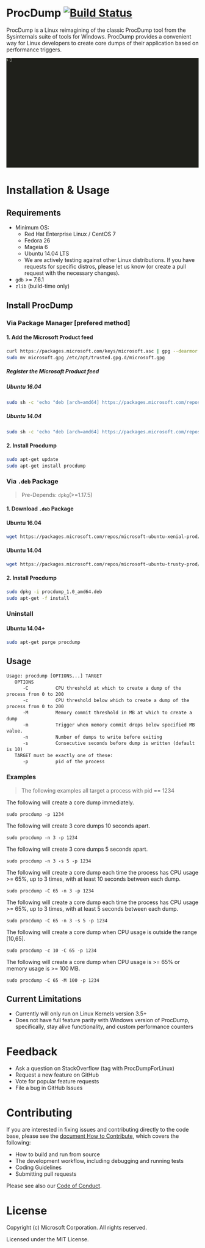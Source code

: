 # ProcDump [![Build Status](https://travis-ci.org/Microsoft/ProcDump-for-Linux.svg?branch=master)](https://travis-ci.org/Microsoft/ProcDump-for-Linux)
ProcDump is a Linux reimagining of the classic ProcDump tool from the Sysinternals suite of tools for Windows.  ProcDump provides a convenient way for Linux developers to create core dumps of their application based on performance triggers.

![ProcDump in use](procdump.gif "Procdump in use")

# Installation & Usage 

## Requirements
* Minimum OS:
  * Red Hat Enterprise Linux / CentOS 7
  * Fedora 26
  * Mageia 6
  * Ubuntu 14.04 LTS
  * We are actively testing against other Linux distributions.  If you have requests for specific distros, please let us know (or create a pull request with the necessary changes).
* `gdb` >= 7.6.1
* `zlib` (build-time only)

## Install ProcDump
### Via Package Manager [prefered method]

#### 1. Add the Microsoft Product feed
```sh
curl https://packages.microsoft.com/keys/microsoft.asc | gpg --dearmor > microsoft.gpg
sudo mv microsoft.gpg /etc/apt/trusted.gpg.d/microsoft.gpg
```
##### Register the Microsoft Product feed
##### Ubuntu 16.04
```sh
sudo sh -c 'echo "deb [arch=amd64] https://packages.microsoft.com/repos/microsoft-ubuntu-xenial-prod xenial main" > /etc/apt/sources.list.d/microsoft.list'

```
##### Ubuntu 14.04
```sh
sudo sh -c 'echo "deb [arch=amd64] https://packages.microsoft.com/repos/microsoft-ubuntu-trusty-prod trusty main" > /etc/apt/sources.list.d/microsoft.list'
```

#### 2. Install Procdump
```sh
sudo apt-get update
sudo apt-get install procdump
```

### Via `.deb` Package
> Pre-Depends: `dpkg`(>=1.17.5) 

#### 1. Download `.deb` Package
#### Ubuntu 16.04
```sh
wget https://packages.microsoft.com/repos/microsoft-ubuntu-xenial-prod/pool/main/p/procdump/procdump_1.0_amd64.deb
```

#### Ubuntu 14.04

```sh
wget https://packages.microsoft.com/repos/microsoft-ubuntu-trusty-prod/pool/main/p/procdump/procdump_1.0_amd64.deb
```

#### 2. Install Procdump
```sh
sudo dpkg -i procdump_1.0_amd64.deb
sudo apt-get -f install
```
### Uninstall
#### Ubuntu 14.04+
```sh
sudo apt-get purge procdump
```
## Usage
```
Usage: procdump [OPTIONS...] TARGET
   OPTIONS
      -C          CPU threshold at which to create a dump of the process from 0 to 200
      -c          CPU threshold below which to create a dump of the process from 0 to 200
      -M          Memory commit threshold in MB at which to create a dump
      -m          Trigger when memory commit drops below specified MB value.
      -n          Number of dumps to write before exiting
      -s          Consecutive seconds before dump is written (default is 10)
   TARGET must be exactly one of these:
      -p          pid of the process
```
### Examples
> The following examples all target a process with pid == 1234

The following will create a core dump immediately.
```
sudo procdump -p 1234
```
The following will create 3 core dumps 10 seconds apart.
```
sudo procdump -n 3 -p 1234
```
The following will create 3 core dumps 5 seconds apart.
```
sudo procdump -n 3 -s 5 -p 1234
```
The following will create a core dump each time the process has CPU usage >= 65%, up to 3 times, with at least 10 seconds between each dump.
```
sudo procdump -C 65 -n 3 -p 1234
```
The following will create a core dump each time the process has CPU usage >= 65%, up to 3 times, with at least 5 seconds between each dump.
```
sudo procdump -C 65 -n 3 -s 5 -p 1234
```
The following will create a core dump when CPU usage is outside the range [10,65].
```
sudo procdump -c 10 -C 65 -p 1234
```
The following will create a core dump when CPU usage is >= 65% or memory usage is >= 100 MB.
```
sudo procdump -C 65 -M 100 -p 1234
```
## Current Limitations
* Currently will only run on Linux Kernels version 3.5+
* Does not have full feature parity with Windows version of ProcDump, specifically, stay alive functionality, and custom performance counters

# Feedback
* Ask a question on StackOverflow (tag with ProcDumpForLinux)
* Request a new feature on GitHub
* Vote for popular feature requests
* File a bug in GitHub Issues

# Contributing
If you are interested in fixing issues and contributing directly to the code base, please see the [document How to Contribute](CONTRIBUTING.md), which covers the following:
* How to build and run from source
* The development workflow, including debugging and running tests
* Coding Guidelines
* Submitting pull requests

Please see also our [Code of Conduct](CODE_OF_CONDUCT.md).


# License
Copyright (c) Microsoft Corporation. All rights reserved.

Licensed under the MIT License.


